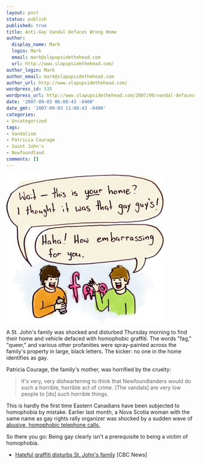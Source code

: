 ```yaml
---
layout: post
status: publish
published: true
title: Anti-Gay Vandal Defaces Wrong Home
author:
  display_name: Mark
  login: Mark
  email: mark@slapupsidethehead.com
  url: http://www.slapupsidethehead.com/
author_login: Mark
author_email: mark@slapupsidethehead.com
author_url: http://www.slapupsidethehead.com/
wordpress_id: 535
wordpress_url: http://www.slapupsidethehead.com/2007/09/vandal-defaces-wrong-home/
date: '2007-09-03 06:00:43 -0400'
date_gmt: '2007-09-03 11:00:43 -0400'
categories:
- Uncategorized
tags:
- Vandalism
- Patricia Courage
- Saint John's
- Newfoundland
comments: []
---
```

![Anti-Gay Vandal](/wp-content/media/2007/09/home-vandal.jpg)

A St. John's family was shocked and disturbed Thursday morning to find their home and vehicle defaced with homophobic graffiti. The words "fag," "queer," and various other profanities were spray-painted across the family's property in large, black letters. The kicker: no one in the home identifies as gay.

Patricia Courage, the family's mother, was horrified by the cruelty:

> It's very, very disheartening to think that Newfoundlanders would do such a horrible, horrible act of crime. [The vandals] are very low people to [do] such horrible things.

This is hardly the first time Eastern Canadians have been subjected to homophobia by mistake. Earlier last month, a Nova Scotia woman with the same name as gay rights rally organizer was shocked by a sudden wave of [abusive, homophobic telephone calls.](http://www.slapupsidethehead.com/2007/08/callers-harass-wrong-woman/ "Disgusting.")

So there you go: Being gay clearly isn't a prerequisite to being a victim of homophobia.

- [Hateful graffiti disturbs St. John's family](http://www.cbc.ca/canada/newfoundland-labrador/story/2007/08/31/hate-graffiti.html) [CBC News]
